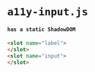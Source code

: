 # `a11y-input.js`

#### `has a static ShadowDOM`

```html
<slot name="label">
</slot>
<slot name="input">
</slot>
```
